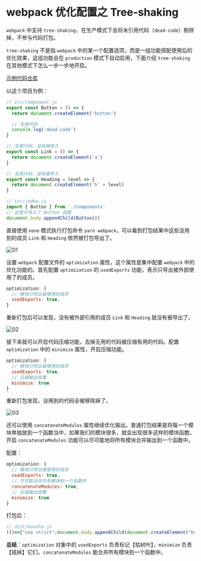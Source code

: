 # webpack 优化配置之 Tree-shaking

`webpack` 中支持 `tree-shaking`，在生产模式下会将未引用代码（`dead-code`）剔除掉，不参与代码打包。

`tree-shaking` 不是指 `webpack` 中的某一个配置选项，而是一组功能搭配使用后的优化效果，这组功能会在 `production` 模式下自动启用，下面介绍 `tree-shaking` 在其他模式下怎么一步一步地开启。

[示例代码仓库](https://github.com/jwchan1996/webpack-play/blob/main/14-tree-shaking)

以这个项目为例：

```javascript
// src/component.js
export const Button = () => {
  return document.createElement('button')

  // 无用代码
  console.log('dead-code')
}

// 无用代码，没有被导入
export const Link = () => {
  return document.createElement('a')
}

// 无用代码，没有被导入
export const Heading = level => {
  return document.createElement('h' + level)
}
```

```javascript
// src/index.js
import { Button } from './components'
// 这里只导入了 Button 函数
document.body.appendChild(Button())
```

直接使用 `none` 模式执行打包命令 `yarn webpack`，可以看到打包结果中这些没用到的成员 `Link` 和 `Heading` 依然被打包导出了。

![01](~public/webpack/14/01.png)

设置 `webpack` 配置文件的 `optimization` 属性，这个属性是集中配置 `webpack` 中的优化功能的。首先配置 `optimization` 的 `usedExports` 功能，表示只导出被外部使用了的成员。

```javascript
optimization: {
  // 模块只导出被使用的成员
  usedExports: true,
}
```

重新打包后可以发现，没有被外部引用的成员 `Link` 和 `Heading` 就没有被导出了。

![02](~public/webpack/14/02.png)

接下来就可以开启代码压缩功能，去掉无用的代码被压缩有用的代码。配置 `optimization` 中的 `minimize` 属性，开启压缩功能。

```javascript
optimization: {
  // 模块只导出被使用的成员
  usedExports: true,
  // 压缩输出结果
  minimize: true
}
```

重新打包发现，没用到的代码全被移除掉了。

![03](~public/webpack/14/03.png)

还可以使用 `concatenateModules` 属性继续优化输出。普通打包结果是将每一个模块单独放到一个函数当中，如果我们的模块很多，就会出现很多这样的模块函数。开启 `concatenateModules` 功能可以尽可能地将所有模块合并输出到一个函数中。

配置：

```javascript
optimization: {
  // 模块只导出被使用的成员
  usedExports: true,
  // 尽可能合并所有模块到一个函数中
  concatenateModules: true,
  // 压缩输出结果
  minimize: true
}
```

打包后：

```javascript
// dist/bundle.js
(()=>{"use strict";document.body.appendChild(document.createElement("button"))})();
```

**总结**：`optimization` 对象中的 `usedExports` 负责标记【枯树叶】，`minimize` 负责【摇掉】它们，`concatenateModules` 能合并所有模块到一个函数中。